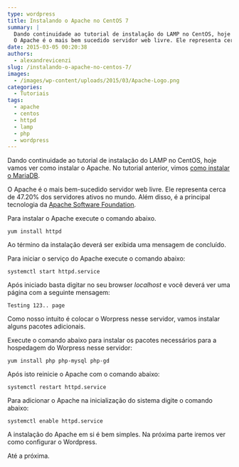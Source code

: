 ```yaml
---
type: wordpress
title: Instalando o Apache no CentOS 7
summary: |
  Dando continuidade ao tutorial de instalação do LAMP no CentOS, hoje vamos ver como instalar o Apache. No tutorial anterior, vimos como instalar o MariaDB.
  O Apache é o mais bem sucedido servidor web livre. Ele representa cerca de 47.20% dos servidores ativos no mundo. Além disso, é a principal tecnologia da Apache Software Foundation.
date: 2015-03-05 00:20:38
authors:
  - alexandrevicenzi
slug: /instalando-o-apache-no-centos-7/
images:
  - /images/wp-content/uploads/2015/03/Apache-Logo.png
categories:
  - Tutoriais
tags:
  - apache
  - centos
  - httpd
  - lamp
  - php
  - wordpress
---
```


Dando continuidade ao tutorial de instalação do LAMP no CentOS, hoje vamos ver como instalar o Apache. No tutorial anterior, vimos <a href="/instalando-o-mariadb-no-centos-7" target="_blank">como instalar o MariaDB</a>.

O Apache é o mais bem-sucedido servidor web livre. Ele representa cerca de 47.20% dos servidores ativos no mundo. Além disso, é a principal tecnologia da <a href="http://www.apache.org/" target="_blank">Apache Software Foundation</a>.

Para instalar o Apache execute o comando abaixo.

<code>yum install httpd</code>

Ao término da instalação deverá ser exibida uma mensagem de concluído.

Para iniciar o serviço do Apache execute o comando abaixo:

<code>systemctl start httpd.service</code>

Após iniciado basta digitar no seu browser <em>localhost</em> e você deverá ver uma página com a seguinte mensagem:

<code>Testing 123.. page</code>

Como nosso intuito é colocar o Worpress nesse servidor, vamos instalar alguns pacotes adicionais.

Execute o comando abaixo para instalar os pacotes necessários para a hospedagem do Worpress nesse servidor:

<code>yum install php php-mysql php-gd</code>

Após isto reinicie o Apache com o comando abaixo:

<code>systemctl restart httpd.service</code>

Para adicionar o Apache na inicialização do sistema digite o comando abaixo:

<code>systemctl enable httpd.service</code>

A instalação do Apache em si é bem simples. Na próxima parte iremos ver como configurar o Wordpress.

Até a próxima.
